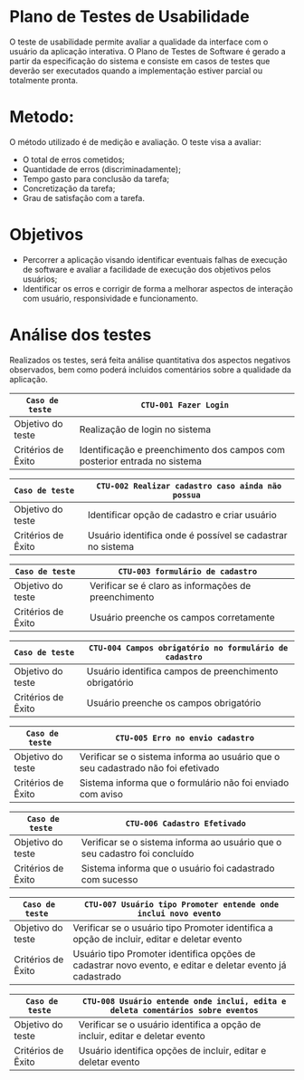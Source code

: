 # Plano de Testes de Usabilidade

O teste de usabilidade permite avaliar a qualidade da interface com o usuário da aplicação interativa. O Plano de Testes de Software é gerado a partir da especificação do sistema e consiste em casos de testes que deverão ser executados quando a implementação estiver parcial ou totalmente pronta.

# Metodo: 
O método utilizado é de medição e avaliação. O teste visa a avaliar: 
  - O total de erros cometidos;
  - Quantidade de erros (discriminadamente);
  - Tempo gasto para conclusão da tarefa;
  - Concretização da tarefa;
  - Grau de satisfação com a tarefa.

# Objetivos
  - Percorrer a aplicação visando identificar eventuais falhas de execução de software e avaliar a facilidade de execução dos objetivos pelos usuários;
  - Identificar os erros e corrigir de forma a melhorar aspectos de interação com usuário, responsividade e funcionamento.

# Análise dos testes
Realizados os testes, será feita análise quantitativa dos aspectos negativos observados, bem como poderá incluidos comentários sobre a qualidade da aplicação. 


| `Caso de teste ` | ` CTU-001 Fazer Login `                   | 
|--------------------|--------------------------------------------------------| 
| Objetivo do teste            | Realização de login no sistema                   |  
| Critérios de Êxito           | Identificação e preenchimento dos campos com posterior entrada no sistema| 

| `Caso de teste ` | ` CTU-002 Realizar cadastro caso ainda não possua  `                    | 
|--------------------|--------------------------------------------------------| 
| Objetivo do teste            | Identificar opção de cadastro e criar usuário                 |  
| Critérios de Êxito           | Usuário identifica onde é possível se cadastrar no sistema| 


| `Caso de teste ` | ` CTU-003 formulário de cadastro  `                    | 
|--------------------|--------------------------------------------------------| 
| Objetivo do teste            | Verificar se é claro as informações de preenchimento             |  
| Critérios de Êxito           | Usuário preenche os campos corretamente  | 


| `Caso de teste ` | ` CTU-004 Campos obrigatório no formulário de cadastro   `                    | 
|--------------------|--------------------------------------------------------| 
| Objetivo do teste            | Usuário identifica campos de preenchimento obrigatório                    |  
| Critérios de Êxito           | Usuário preenche os campos obrigatório|

| `Caso de teste ` | ` CTU-005 Erro no envio cadastro `                    | 
|--------------------|--------------------------------------------------------| 
| Objetivo do teste            | Verificar se o sistema informa ao usuário que o seu cadastrado não foi efetivado                    |  
| Critérios de Êxito           | Sistema informa que o formulário não foi enviado com aviso| 

| `Caso de teste ` | ` CTU-006 Cadastro Efetivado `                    | 
|--------------------|--------------------------------------------------------| 
| Objetivo do teste            | Verificar se o sistema informa ao usuário que o seu cadastro foi concluído                   |  
| Critérios de Êxito           | Sistema informa que o usuário  foi cadastrado com sucesso| 

| `Caso de teste ` | ` CTU-007 Usuário tipo Promoter entende onde inclui novo evento  `                    | 
|--------------------|--------------------------------------------------------| 
| Objetivo do teste            | Verificar se o usuário tipo Promoter identifica a opção de incluir, editar e deletar evento                    |  
| Critérios de Êxito           | Usuário tipo Promoter identifica opções de cadastrar novo evento, e editar e deletar evento já cadastrado| 

| `Caso de teste ` | ` CTU-008 Usuário entende onde inclui, edita e deleta comentários sobre eventos `                    | 
|--------------------|--------------------------------------------------------| 
| Objetivo do teste            | Verificar se o usuário identifica a opção de incluir, editar e deletar evento                   |  
| Critérios de Êxito           | Usuário identifica opções de incluir, editar e deletar evento  | 




